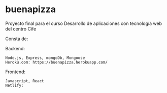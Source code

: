 # buenapizza
Proyecto final para el curso Desarrollo de aplicaciones con tecnología web del centro Cife

Consta de:

  Backend:
  
    Node.js, Express, mongoDb, Mongoose
    Heroku.com: https://buenapizza.herokuapp.com/
    
   Frontend:
   
    Javascript, React
    Netlify: 
